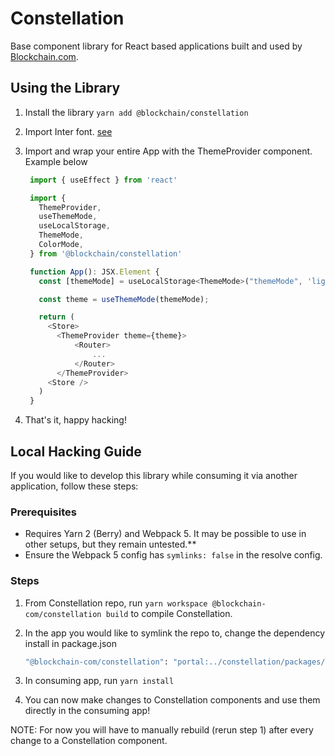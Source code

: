 # Constellation

Base component library for React based applications built and used by [Blockchain.com](blockchain.com).

## Using the Library

1. Install the library `yarn add @blockchain/constellation`
2. Import Inter font. [see](/docs/fonts/index.md)
3. Import and wrap your entire App with the ThemeProvider component. Example below

   ```js
    import { useEffect } from 'react'

    import {
      ThemeProvider,
      useThemeMode,
      useLocalStorage,
      ThemeMode,
      ColorMode,
    } from '@blockchain/constellation'

    function App(): JSX.Element {
      const [themeMode] = useLocalStorage<ThemeMode>("themeMode", 'light')

      const theme = useThemeMode(themeMode);

      return (
        <Store>
          <ThemeProvider theme={theme}>
              <Router>
                  ...
              </Router>
          </ThemeProvider>
        <Store />
      )
    }
   ```

4. That's it, happy hacking!

## Local Hacking Guide

If you would like to develop this library while consuming it via another application, follow these steps:

### Prerequisites

- Requires Yarn 2 (Berry) and Webpack 5. It may be possible to use in other setups, but they remain untested.\*\*
- Ensure the Webpack 5 config has `symlinks: false` in the resolve config.

### Steps

1. From Constellation repo, run `yarn workspace @blockchain-com/constellation build` to compile Constellation.
2. In the app you would like to symlink the repo to, change the dependency install in package.json

   ```sh
   "@blockchain-com/constellation": "portal:../constellation/packages/constellation", // relative path may be different!
   ```

3. In consuming app, run `yarn install`
4. You can now make changes to Constellation components and use them directly in the consuming app!

NOTE: For now you will have to manually rebuild (rerun step 1) after every change to a Constellation component.

